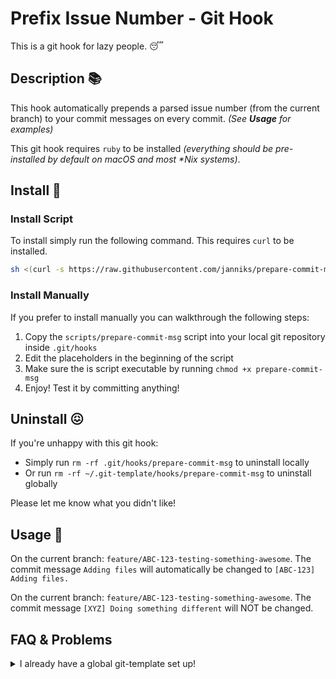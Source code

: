 # Prefix Issue Number - Git Hook
This is a git hook for lazy people. :sleeping:

## Description :books:
This hook automatically prepends a parsed issue number (from the current branch) to your commit messages on every commit. _(See **Usage** for examples)_

This git hook requires `ruby`  to be installed _(everything should be pre-installed by default on macOS and most *Nix systems)_.

## Install :rocket:
### Install Script
To install simply run the following command. This requires `curl` to be installed.

```bash
sh <(curl -s https://raw.githubusercontent.com/janniks/prepare-commit-msg/master/scripts/install.sh)
```

### Install Manually
If you prefer to install manually you can walkthrough the following steps:

1. Copy the `scripts/prepare-commit-msg` script into your local git repository inside `.git/hooks`
1. Edit the placeholders in the beginning of the script
1. Make sure the is script executable by running `chmod +x prepare-commit-msg`
1. Enjoy! Test it by committing anything!

## Uninstall :confounded:
If you're unhappy with this git hook:

* Simply run `rm -rf .git/hooks/prepare-commit-msg` to uninstall locally
* Or run `rm -rf ~/.git-template/hooks/prepare-commit-msg` to uninstall globally

Please let me know what you didn't like!

## Usage :wrench:
On the current branch: `feature/ABC-123-testing-something-awesome`. The commit message `Adding files` will automatically be changed to `[ABC-123] Adding files.`

On the current branch: `feature/ABC-123-testing-something-awesome`. The commit message `[XYZ] Doing something different` will NOT be changed.

## FAQ & Problems

<details>
  <summary>I already have a global git-template set up!</summary>
  Install manually and add the git hook file to your hooks directory in your existing git-template.
</details>

